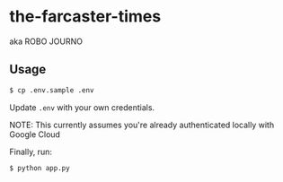 # the-farcaster-times
aka ROBO JOURNO

## Usage

```bash
$ cp .env.sample .env
```

Update `.env` with your own credentials.

NOTE: This currently assumes you're already authenticated locally with Google Cloud

Finally, run:

```bash
$ python app.py
```

